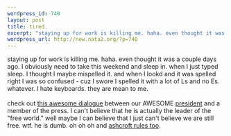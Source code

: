 ```yaml
--- 
wordpress_id: 740
layout: post
title: tired.
excerpt: "staying up for work is killing me. haha. even thought it was a couple days ago. I obviously need to take this weekend and sleep in. when I just typed sleep. I thought I maybe mispelled it. and when I lookd and it was spelled right I was so confused - cuz I swore I spelled it with a lot of Ls and no Es. whatever. I hate keyboards. they are mean to me. check out "
wordpress_url: http://new.nata2.org/?p=740
---
```

staying up for work is killing me. haha. even thought it was a couple days ago. I obviously need to take this weekend and sleep in. when I just typed sleep. I thought I maybe mispelled it. and when I lookd and it was spelled right I was so confused - cuz I swore I spelled it with a lot of Ls and no Es. whatever. I hate keyboards. they are mean to me. <br/><br/>check out <a href="http://www.whitehouse.gov/news/releases/2004/01/20040122-5.html">this awesome dialogue</a> between our AWESOME <a href="http://nata2.info/humor/bush/badman.jpg">president</a> and a member of the press. I can't believe that he is actually the leader of the "free world." well maybe I can believe that I just can't believe we are still free. wtf. he is dumb. oh oh oh and <a href="http://www.politechbot.com/docs/safe.ashcroft.letter.013004.pdf">ashcroft rules too</a>.
